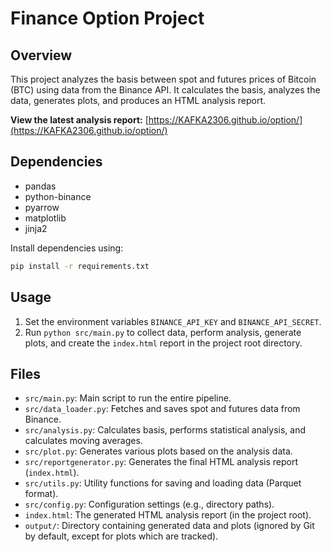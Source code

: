 # Finance Option Project

## Overview

This project analyzes the basis between spot and futures prices of Bitcoin (BTC) using data from the Binance API. It calculates the basis, analyzes the data, generates plots, and produces an HTML analysis report.

**View the latest analysis report:** [https://KAFKA2306.github.io/option/](https://KAFKA2306.github.io/option/)

## Dependencies

*   pandas
*   python-binance
*   pyarrow
*   matplotlib
*   jinja2

Install dependencies using:
```bash
pip install -r requirements.txt
```

## Usage

1.  Set the environment variables `BINANCE_API_KEY` and `BINANCE_API_SECRET`.
2.  Run `python src/main.py` to collect data, perform analysis, generate plots, and create the `index.html` report in the project root directory.

## Files

*   `src/main.py`: Main script to run the entire pipeline.
*   `src/data_loader.py`: Fetches and saves spot and futures data from Binance.
*   `src/analysis.py`: Calculates basis, performs statistical analysis, and calculates moving averages.
*   `src/plot.py`: Generates various plots based on the analysis data.
*   `src/reportgenerator.py`: Generates the final HTML analysis report (`index.html`).
*   `src/utils.py`: Utility functions for saving and loading data (Parquet format).
*   `src/config.py`: Configuration settings (e.g., directory paths).
*   `index.html`: The generated HTML analysis report (in the project root).
*   `output/`: Directory containing generated data and plots (ignored by Git by default, except for plots which are tracked).